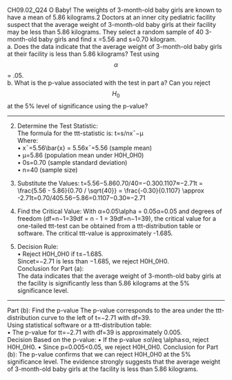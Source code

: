 CH09.02_Q24 
O Baby! The weights of 3-month-old baby girls are known to have a mean of 5.86 kilograms.2 Doctors at an inner city pediatric facility suspect that the average weight of 3-month-old baby girls at their facility may be less than 5.86 kilograms. They select a random sample of 40 3-month-old baby girls and find x =5.56 and s=0.70 kilogram.  
a. Does the data indicate that the average weight of 3-month-old baby girls at their facility is less than 5.86 kilograms? Test using $$\alpha$$ = .05.  
b. What is the p-value associated with the test in part a? Can you reject $$H_0$$ at the 5% level of significance using the p-value?  

---

2. Determine the Test Statistic:  
The formula for the ttt-statistic is: t=s/nxˉ−μ  
Where:  
•	xˉ=5.56\bar{x} = 5.56xˉ=5.56 (sample mean)  
•	μ=5.86 (population mean under H0H_0H0)  
•	0s=0.70 (sample standard deviation)  
•	n=40 (sample size)  
3. Substitute the Values:
t=5.56−5.860.70/40=−0.300.1107≈−2.71t = \frac{5.56 - 5.86}{0.70 / \sqrt{40}} = \frac{-0.30}{0.1107} \approx -2.71t=0.70/405.56−5.86=0.1107−0.30≈−2.71
4. Find the Critical Value:
With α=0.05\alpha = 0.05α=0.05 and degrees of freedom (df=n−1=39df = n - 1 = 39df=n−1=39), the critical value for a one-tailed ttt-test can be obtained from a ttt-distribution table or software. The critical ttt-value is approximately -1.685.

5. Decision Rule:  
•	Reject H0H_0H0 if t≤−1.685.  
Sincet=−2.71 is less than −1.685, we reject H0H_0H0.  
Conclusion for Part (a):  
The data indicates that the average weight of 3-month-old baby girls at the facility is significantly less than 5.86 kilograms at the 5% significance level.
________________________________________
Part (b): Find the p-value
The p-value corresponds to the area under the ttt-distribution curve to the left of t=−2.71 with df=39.  
Using statistical software or a ttt-distribution table:  
•	The p-value for tt=−2.71 with df=39 is approximately 0.005.  
Decision Based on the p-value:
•	If the p-value ≤α\leq \alpha≤α, reject H0H_0H0.
•	Since p=0.005<0.05, we reject H0H_0H0.
Conclusion for Part (b):
The p-value confirms that we can reject H0H_0H0 at the 5% significance level. The evidence strongly suggests that the average weight of 3-month-old baby girls at the facility is less than 5.86 kilograms.
